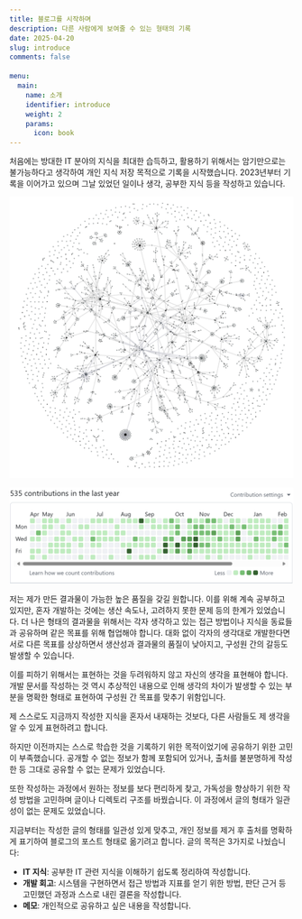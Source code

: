 ```yaml
---
title: 블로그를 시작하며
description: 다른 사람에게 보여줄 수 있는 형태의 기록
date: 2025-04-20
slug: introduce
comments: false

menu:
  main:
    name: 소개
    identifier: introduce
    weight: 2
    params:
      icon: book
---
```


처음에는 방대한 IT 분야의 지식을 최대한 습득하고, 활용하기 위해서는 암기만으로는 불가능하다고 생각하여 개인 지식 저장 목적으로 기록을 시작했습니다. 2023년부터 기록을 이어가고 있으며 그날 있었던 일이나 생각, 공부한 지식 등을 작성하고 있습니다.

![작성한 기록의 옵시디언 그래프](obsidian-graph.png)

![2024년의 Git 그래프](git-contribution.png)

저는 제가 만든 결과물이 가능한 높은 품질을 갖길 원합니다. 이를 위해 계속 공부하고 있지만, 혼자 개발하는 것에는 생산 속도나, 고려하지 못한 문제 등의 한계가 있었습니다. 더 나은 형태의 결과물을 위해서는 각자 생각하고 있는 접근 방법이나 지식을 동료들과 공유하며 같은 목표를 위해 협업해야 합니다. 대화 없이 각자의 생각대로 개발한다면 서로 다른 목표를 상상하면서 생산성과 결과물의 품질이 낮아지고, 구성원 간의 갈등도 발생할 수 있습니다.

이를 피하기 위해서는 표현하는 것을 두려워하지 않고 자신의 생각을 표현해야 합니다. 개발 문서를 작성하는 것 역시 추상적인 내용으로 인해 생각의 차이가 발생할 수 있는 부분을 명확한 형태로 표현하여 구성원 간 목표를 맞추기 위함입니다.

제 스스로도 지금까지 작성한 지식을 혼자서 내재하는 것보다, 다른 사람들도 제 생각을 알 수 있게 표현하려고 합니다.

하지만 이전까지는 스스로 학습한 것을 기록하기 위한 목적이었기에 공유하기 위한 고민이 부족했습니다. 공개할 수 없는 정보가 함께 포함되어 있거나, 출처를 불분명하게 작성한 등 그대로 공유할 수 없는 문제가 있었습니다.

또한 작성하는 과정에서 원하는 정보를 보다 편리하게 찾고, 가독성을 향상하기 위한 작성 방법을 고민하며 글이나 디렉토리 구조를 바꿨습니다. 이 과정에서 글의 형태가 일관성이 없는 문제도 있었습니다.

지금부터는 작성한 글의 형태를 일관성 있게 맞추고, 개인 정보를 제거 후 출처를 명확하게 표기하여 블로그의 포스트 형태로 옮기려고 합니다. 글의 목적은 3가지로 나눴습니다:

- **IT 지식**: 공부한 IT 관련 지식을 이해하기 쉽도록 정리하여 작성합니다.
- **개발 회고**: 시스템을 구현하면서 접근 방법과 지표를 얻기 위한 방법, 판단 근거 등 고민했던 과정과 스스로 내린 결론을 작성합니다.
- **메모**: 개인적으로 공유하고 싶은 내용을 작성합니다.
